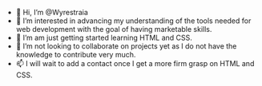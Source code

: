 - 👋 Hi, I’m @Wyrestraia
- 👀 I’m interested in advancing my understanding of the tools needed for web development with the goal of having marketable skills.
- 🌱 I’m am just getting started learning HTML and CSS.
- 💞️ I’m not looking to collaborate on projects yet as I do not have the knowledge to contribute very much.
- 📫 I will wait to add a contact once I get a more firm grasp on HTML and CSS.

<!---
Wyrestraia/Wyrestraia is a ✨ special ✨ repository because its `README.md` (this file) appears on your GitHub profile.
You can click the Preview link to take a look at your changes.
--->
